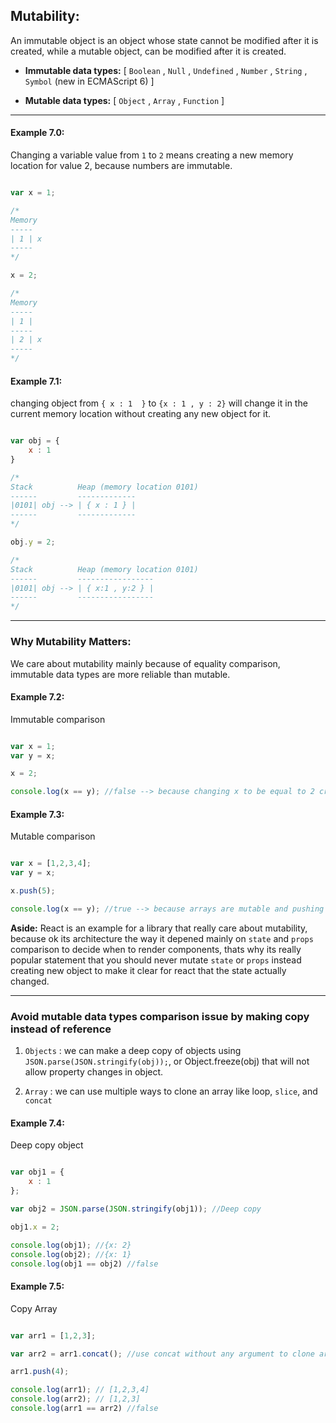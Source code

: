 ## Mutability:

An immutable object is an object whose state cannot be modified after it is created, while a mutable object, can be modified after it is created.

* **Immutable data types:**  [ `Boolean` , `Null` , `Undefined` , `Number` , `String` , `Symbol` (new in ECMAScript 6)  ]


* **Mutable data types:** [ `Object` , `Array` , `Function` ]

---

#### Example 7.0:

Changing a variable value from `1` to `2` means creating a new memory location for value 2, because numbers are immutable.

```javascript

var x = 1;

/*
Memory
-----
| 1 | x
-----
*/

x = 2;

/*
Memory
-----
| 1 |
-----
| 2 | x
-----
*/


```

#### Example 7.1:

changing object from  `{ x : 1  }` to  `{x : 1 , y : 2}` will change it in the current memory location without creating any new object for it.

```javascript

var obj = {
	x : 1
}

/*
Stack          Heap (memory location 0101)
------         -------------
|0101| obj --> | { x : 1 } |
------         -------------
*/

obj.y = 2;

/*
Stack          Heap (memory location 0101)
------         -----------------
|0101| obj --> | { x:1 , y:2 } |
------         -----------------
*/


```

---

### Why Mutability Matters:

We care about mutability mainly because of equality comparison, immutable data types are more reliable than mutable.

#### Example 7.2:

Immutable comparison

```javascript

var x = 1;
var y = x;

x = 2;

console.log(x == y); //false --> because changing x to be equal to 2 created new memory location for it and kept the old value 1 as saved in y.

```

#### Example 7.3:

Mutable comparison

```javascript

var x = [1,2,3,4];
var y = x;

x.push(5);

console.log(x == y); //true --> because arrays are mutable and pushing number 5 is applied to both x and y, this is one of the bad things about mutable data types

```

**Aside:** React is an example for a library that really care about mutability, because ok its architecture the way it depened mainly on `state` and `props` comparison to decide when to render components, thats why its really popular statement that you should never mutate `state` or `props` instead creating new object to make it clear for react that the state actually changed.

---

### Avoid mutable data types comparison issue by making copy instead of reference

1. `Objects` : we can make a deep copy of objects using `JSON.parse(JSON.stringify(obj));`, or Object.freeze(obj) that will not allow property changes in object.

2. `Array` : we can use multiple ways to clone an array like loop, `slice`, and `concat`


#### Example 7.4:

Deep copy object

```javascript

var obj1 = {
	x : 1
};

var obj2 = JSON.parse(JSON.stringify(obj1)); //Deep copy

obj1.x = 2;

console.log(obj1); //{x: 2}
console.log(obj2); //{x: 1}
console.log(obj1 == obj2) //false

```

#### Example 7.5:

Copy Array

```javascript

var arr1 = [1,2,3];

var arr2 = arr1.concat(); //use concat without any argument to clone arr1

arr1.push(4);

console.log(arr1); // [1,2,3,4]
console.log(arr2); // [1,2,3]
console.log(arr1 == arr2) //false

```

